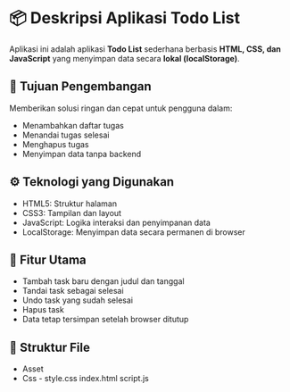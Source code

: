 # 📦 Deskripsi Aplikasi Todo List

Aplikasi ini adalah aplikasi **Todo List** sederhana berbasis **HTML, CSS, dan JavaScript** yang menyimpan data secara **lokal (localStorage)**.

## 🎯 Tujuan Pengembangan
Memberikan solusi ringan dan cepat untuk pengguna dalam:
- Menambahkan daftar tugas
- Menandai tugas selesai
- Menghapus tugas
- Menyimpan data tanpa backend

## ⚙️ Teknologi yang Digunakan
- HTML5: Struktur halaman
- CSS3: Tampilan dan layout
- JavaScript: Logika interaksi dan penyimpanan data
- LocalStorage: Menyimpan data secara permanen di browser

## 🧩 Fitur Utama
- Tambah task baru dengan judul dan tanggal
- Tandai task sebagai selesai
- Undo task yang sudah selesai
- Hapus task
- Data tetap tersimpan setelah browser ditutup

## 📁 Struktur File
- Asset
- Css - style.css
  index.html
  script.js


